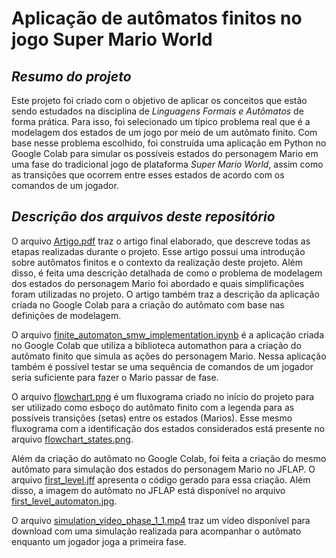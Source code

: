 # Aplicação de autômatos finitos no jogo Super Mario World

## _Resumo do projeto_

Este projeto foi criado com o objetivo de aplicar os conceitos que estão sendo estudados na
disciplina de *Linguagens Formais e Autômatos* de forma prática. Para isso, foi selecionado um típico
problema real que é a modelagem dos estados de um jogo por meio de um autômato finito. Com base
nesse problema escolhido, foi construída uma aplicação em Python no Google Colab para simular os
possíveis estados do personagem Mario em uma fase do tradicional jogo de plataforma *Super Mario
World*, assim como as transições que ocorrem entre esses estados de acordo com os comandos de um
jogador.

## _Descrição dos arquivos deste repositório_

O arquivo [Artigo.pdf](https://github.com/LeonardoMaioli/finite_automaton_super_mario_world/blob/main/Artigo.pdf) traz o artigo final elaborado, que descreve todas as etapas realizadas durante o projeto. Esse artigo possui uma introdução sobre autômatos finitos e o contexto da realização deste projeto. Além disso, é feita uma descrição detalhada de como o problema de modelagem dos estados do personagem Mario foi abordado e quais simplificações foram utilizadas no projeto. O artigo também traz a descrição da aplicação criada no Google Colab para a criação do autômato com base nas definições de modelagem.

O arquivo [finite_automaton_smw_implementation.ipynb](https://github.com/LeonardoMaioli/finite_automaton_super_mario_world/blob/main/finite_automaton_smw_implementation.ipynb) é a aplicação criada no Google Colab que utiliza a biblioteca automathon para a criação do autômato finito que simula as ações do personagem Mario. Nessa aplicação também é possível testar se uma sequência de comandos de um jogador seria suficiente para fazer o Mario passar de fase.

O arquivo [flowchart.png](https://github.com/LeonardoMaioli/finite_automaton_super_mario_world/blob/main/flowchart.png) é um fluxograma criado no início do projeto para ser utilizado como esboço do autômato finito com a legenda para as possíveis transições (setas) entre os estados (Marios). Esse mesmo fluxograma com a identificação dos estados considerados está presente no arquivo [flowchart_states.png](https://github.com/LeonardoMaioli/finite_automaton_super_mario_world/blob/main/flowchat_states.png).

Além da criação do autômato no Google Colab, foi feita a criação do mesmo autômato para simulação dos estados do personagem Mario no JFLAP. O arquivo [first_level.jff](https://github.com/LeonardoMaioli/finite_automaton_super_mario_world/blob/main/first_level.jff) apresenta o código gerado para essa criação. Além disso, a imagem do autômato no JFLAP está disponível no arquivo [first_level_automaton.jpg](https://github.com/LeonardoMaioli/finite_automaton_super_mario_world/blob/main/first_level_automaton.jpg).

O arquivo [simulation_video_phase_1_1.mp4](https://github.com/LeonardoMaioli/finite_automaton_super_mario_world/blob/main/simulation_video_phase_1_1.mp4) traz um vídeo disponível para download com uma simulação realizada para acompanhar o autômato enquanto um jogador joga a primeira fase.
